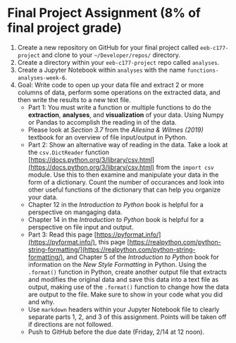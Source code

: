 # Final Project Assignment (8% of final project grade)
 1. Create a new repository on GitHub for your final project called `eeb-c177-project` and clone to your `~/Developer/repos/` directory.
 2. Create a directory within your `eeb-c177-project` repo called `analyses`.
 3. Create a Jupyter Notebook within `analyses` with the name `functions-analyses-week-6`.
 4. Goal: Write code to open up your data file and extract 2 or more columns of data, perform some operations on the extracted data, and then write the results to a new text file.
    - Part 1: You must write a function or multiple functions to do the **extraction**, **analyses**, and **visualization** of your data. Using Numpy or Pandas to accomplish the reading in of the data.
    - Please look at *Section 3.7* from the *Allesina & Wilmes (2019)* textbook for an overview of file input/output in Python.
    - Part 2: Show an alternative way of reading in the data. Take a look at the `csv.DictReader` function [https://docs.python.org/3/library/csv.html](https://docs.python.org/3/library/csv.html) from the `import csv` module. Use this to then examine and manipulate your data in the form of a dictionary. Count the number of occurances and look into other useful functions of the dictionary that can help you organize your data.
    - Chapter 12 in the *Introduction to Python* book is helpful for a perspective on mangaging data.
    - Chapter 14 in the *Introduction to Python* book is helpful for a perspective on file input and output.
    - Part 3: Read this page [https://pyformat.info/](https://pyformat.info/), this page [https://realpython.com/python-string-formatting/](https://realpython.com/python-string-formatting/), and Chapter 5 of the *Introduction to Python* book for information on the _New Style Formatting_ in Python. Using the `.format()` function in Python, create another output file that extracts and modifies the original data and save this data into a text file as output, making use of the `.format()` function to change how the data are output to the file. Make sure to show in your code what you did and why.
    - Use `markdown` headers within your Jupyter Notebook file to clearly separate parts 1, 2, and 3 of this assignment. Points will be taken off if directions are not followed.
    - Push to GitHub before the due date (Friday, 2/14 at 12 noon).